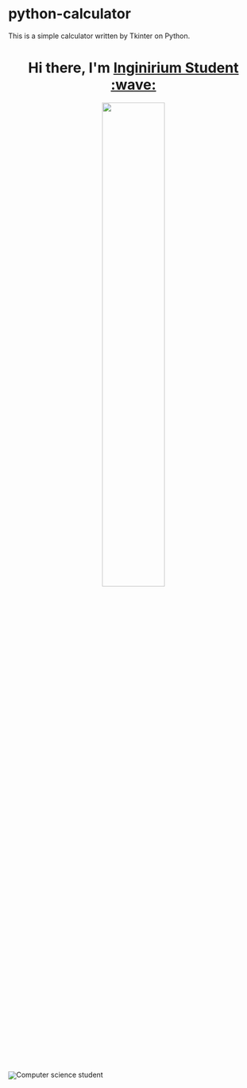 # python-calculator
This is a simple calculator written by Tkinter on Python.

<h1 align="center">Hi there, I'm <a href="https://inginirium.ru/", target="_blank">Inginirium Student :wave:</a></h1>
<div align="center">
<img src="python-calculator.png", width=50%, height=50%/>
</div>
<img src=

<h2 align="center">Computer science student</h2>

